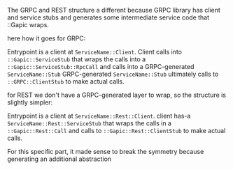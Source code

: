 The GRPC and REST structure a different because GRPC library has client and service stubs and generates some intermediate service code that ::Gapic wraps.

here how it goes for GRPC:

Entrypoint is a client at `ServiceName::Client`.
Client calls into `::Gapic::ServiceStub` that wraps the calls into a `::Gapic::ServiceStub::RpcCall` and calls into a GRPC-generated `ServiceName::Stub`
GRPC-generated `ServiceName::Stub` ultimately calls to `::GRPC::ClientStub` to make actual calls.

for REST we don't have a GRPC-generated layer to wrap, so the structure is slightly simpler:

Entrypoint is a client at `ServiceName::Rest::Client`.
client has-a `ServiceName::Rest::ServiceStub` that wraps the calls in a `::Gapic::Rest::Call` and calls to `::Gapic::Rest::ClientStub` to make actual calls.

For this specific part, it made sense to break the symmetry because generating an additional abstraction 